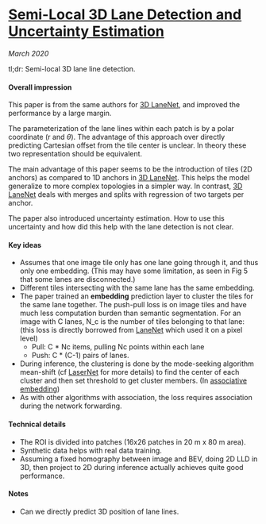 # [Semi-Local 3D Lane Detection and Uncertainty Estimation](https://arxiv.org/abs/2003.05257)

_March 2020_

tl;dr: Semi-local 3D lane line detection.

#### Overall impression
This paper is from the same authors for [3D LaneNet](3d_lanenet.md), and improved the performance by a large margin.

The parameterization of the lane lines within each patch is by a polar coordinate (r and $\theta$). The advantage of this approach over directly predicting Cartesian offset from the tile center is unclear. In theory these two representation should be equivalent. 

The main advantage of this paper seems to be the introduction of tiles (2D anchors) as compared to 1D anchors in [3D LaneNet](3d_lanenet.md). This helps the model generalize to more complex topologies in a simpler way. In contrast, [3D LaneNet](3d_lanenet.md) deals with merges and splits with regression of two targets per anchor. 

The paper also introduced uncertainty estimation. How to use this uncertainty and how did this help with the lane detection is not clear.

#### Key ideas
- Assumes that one image tile only has one lane going through it, and thus only one embedding. (This may have some limitation, as seen in Fig 5 that some lanes are disconnected.)
- Different tiles intersecting with the same lane has the same embedding.
- The paper trained an **embedding** prediction layer to cluster the tiles for the same lane together. The push-pull loss is on image tiles and have much less computation burden than semantic segmentation. For an image with C lanes, N_c is the number of tiles belonging to that lane: (this loss is directly borrowed from [LaneNet](lanenet.md) which used it on a pixel level)
	- Pull: C * Nc items, pulling Nc points within each lane 
	- Push: C * (C-1) pairs of lanes. 
- During inference, the clustering is done by the mode-seeking algorithm mean-shift (cf [LaserNet](lasernet.md) for more details) to find the center of each cluster and then set threshold to get cluster members. (In [associative embedding](associative_embedding.md))
- As with other algorithms with association, the loss requires association during the network forwarding.

#### Technical details
- The ROI is divided into patches (16x26 patches in 20 m x 80 m area).
- Synthetic data helps with real data training.
- Assuming a fixed homography between image and BEV, doing 2D LLD in 3D, then project to 2D during inference actually achieves quite good performance. 

#### Notes
- Can we directly predict 3D position of lane lines.